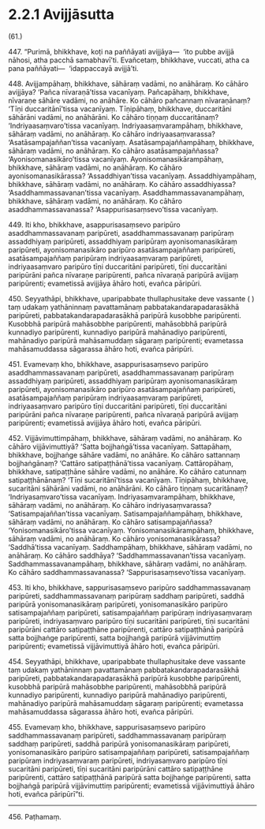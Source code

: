 # 2.2.1 Avijjāsutta

(61.)

447\. “Purimā, bhikkhave, koṭi na paññāyati avijjāya—  ‘ito pubbe avijjā nāhosi, atha pacchā samabhavī’ti. Evañcetaṃ, bhikkhave, vuccati, atha ca pana paññāyati—  ‘idappaccayā avijjā’ti.

448\. Avijjampāhaṃ, bhikkhave, sāhāraṃ vadāmi, no anāhāraṃ. Ko cāhāro avijjāya? ‘Pañca nīvaraṇā’tissa vacanīyaṃ. Pañcapāhaṃ, bhikkhave, nīvaraṇe sāhāre vadāmi, no anāhāre. Ko cāhāro pañcannaṃ nīvaraṇānaṃ? ‘Tīṇi duccaritānī’tissa vacanīyaṃ. Tīṇipāhaṃ, bhikkhave, duccaritāni sāhārāni vadāmi, no anāhārāni. Ko cāhāro tiṇṇaṃ duccaritānaṃ? ‘Indriyaasaṃvaro’tissa vacanīyaṃ. Indriyaasaṃvarampāhaṃ, bhikkhave, sāhāraṃ vadāmi, no anāhāraṃ. Ko cāhāro indriyaasaṃvarassa? ‘Asatāsampajaññan’tissa vacanīyaṃ. Asatāsampajaññampāhaṃ, bhikkhave, sāhāraṃ vadāmi, no anāhāraṃ. Ko cāhāro asatāsampajaññassa? ‘Ayonisomanasikāro’tissa vacanīyaṃ. Ayonisomanasikārampāhaṃ, bhikkhave, sāhāraṃ vadāmi, no anāhāraṃ. Ko cāhāro ayonisomanasikārassa? ‘Assaddhiyan’tissa vacanīyaṃ. Assaddhiyampāhaṃ, bhikkhave, sāhāraṃ vadāmi, no anāhāraṃ. Ko cāhāro assaddhiyassa? ‘Asaddhammassavanan’tissa vacanīyaṃ. Asaddhammassavanampāhaṃ, bhikkhave, sāhāraṃ vadāmi, no anāhāraṃ. Ko cāhāro asaddhammassavanassa? ‘Asappurisasaṃsevo’tissa vacanīyaṃ.

449\. Iti kho, bhikkhave, asappurisasaṃsevo paripūro asaddhammassavanaṃ paripūreti, asaddhammassavanaṃ paripūraṃ assaddhiyaṃ paripūreti, assaddhiyaṃ paripūraṃ ayonisomanasikāraṃ paripūreti, ayonisomanasikāro paripūro asatāsampajaññaṃ paripūreti, asatāsampajaññaṃ paripūraṃ indriyaasaṃvaraṃ paripūreti, indriyaasaṃvaro paripūro tīṇi duccaritāni paripūreti, tīṇi duccaritāni paripūrāni pañca nīvaraṇe paripūrenti, pañca nīvaraṇā paripūrā avijjaṃ paripūrenti; evametissā avijjāya āhāro hoti, evañca pāripūri.

450\. Seyyathāpi, bhikkhave, uparipabbate thullaphusitake deve vassante ( ) taṃ udakaṃ yathāninnaṃ pavattamānaṃ pabbatakandarapadarasākhā paripūreti, pabbatakandarapadarasākhā paripūrā kusobbhe paripūrenti. Kusobbhā paripūrā mahāsobbhe paripūrenti, mahāsobbhā paripūrā kunnadiyo paripūrenti, kunnadiyo paripūrā mahānadiyo paripūrenti, mahānadiyo paripūrā mahāsamuddaṃ sāgaraṃ paripūrenti; evametassa mahāsamuddassa sāgarassa āhāro hoti, evañca pāripūri.

451\. Evamevaṃ kho, bhikkhave, asappurisasaṃsevo paripūro asaddhammassavanaṃ paripūreti, asaddhammassavanaṃ paripūraṃ assaddhiyaṃ paripūreti, assaddhiyaṃ paripūraṃ ayonisomanasikāraṃ paripūreti, ayonisomanasikāro paripūro asatāsampajaññaṃ paripūreti, asatāsampajaññaṃ paripūraṃ indriyaasaṃvaraṃ paripūreti, indriyaasaṃvaro paripūro tīṇi duccaritāni paripūreti, tīṇi duccaritāni paripūrāni pañca nīvaraṇe paripūrenti, pañca nīvaraṇā paripūrā avijjaṃ paripūrenti; evametissā avijjāya āhāro hoti, evañca pāripūri.

452\. Vijjāvimuttimpāhaṃ, bhikkhave, sāhāraṃ vadāmi, no anāhāraṃ. Ko cāhāro vijjāvimuttiyā? ‘Satta bojjhaṅgā’tissa vacanīyaṃ. Sattapāhaṃ, bhikkhave, bojjhaṅge sāhāre vadāmi, no anāhāre. Ko cāhāro sattannaṃ bojjhaṅgānaṃ? ‘Cattāro satipaṭṭhānā’tissa vacanīyaṃ. Cattāropāhaṃ, bhikkhave, satipaṭṭhāne sāhāre vadāmi, no anāhāre. Ko cāhāro catunnaṃ satipaṭṭhānānaṃ? ‘Tīṇi sucaritānī’tissa vacanīyaṃ. Tīṇipāhaṃ, bhikkhave, sucaritāni sāhārāni vadāmi, no anāhārāni. Ko cāhāro tiṇṇaṃ sucaritānaṃ? ‘Indriyasaṃvaro’tissa vacanīyaṃ. Indriyasaṃvarampāhaṃ, bhikkhave, sāhāraṃ vadāmi, no anāhāraṃ. Ko cāhāro indriyasaṃvarassa? ‘Satisampajaññan’tissa vacanīyaṃ. Satisampajaññampāhaṃ, bhikkhave, sāhāraṃ vadāmi, no anāhāraṃ. Ko cāhāro satisampajaññassa? ‘Yonisomanasikāro’tissa vacanīyaṃ. Yonisomanasikārampāhaṃ, bhikkhave, sāhāraṃ vadāmi, no anāhāraṃ. Ko cāhāro yonisomanasikārassa? ‘Saddhā’tissa vacanīyaṃ. Saddhampāhaṃ, bhikkhave, sāhāraṃ vadāmi, no anāhāraṃ. Ko cāhāro saddhāya? ‘Saddhammassavanan’tissa vacanīyaṃ. Saddhammassavanampāhaṃ, bhikkhave, sāhāraṃ vadāmi, no anāhāraṃ. Ko cāhāro saddhammassavanassa? ‘Sappurisasaṃsevo’tissa vacanīyaṃ.

453\. Iti kho, bhikkhave, sappurisasaṃsevo paripūro saddhammassavanaṃ paripūreti, saddhammassavanaṃ paripūraṃ saddhaṃ paripūreti, saddhā paripūrā yonisomanasikāraṃ paripūreti, yonisomanasikāro paripūro satisampajaññaṃ paripūreti, satisampajaññaṃ paripūraṃ indriyasaṃvaraṃ paripūreti, indriyasaṃvaro paripūro tīṇi sucaritāni paripūreti, tīṇi sucaritāni paripūrāni cattāro satipaṭṭhāne paripūrenti, cattāro satipaṭṭhānā paripūrā satta bojjhaṅge paripūrenti, satta bojjhaṅgā paripūrā vijjāvimuttiṃ paripūrenti; evametissā vijjāvimuttiyā āhāro hoti, evañca pāripūri.

454\. Seyyathāpi, bhikkhave, uparipabbate thullaphusitake deve vassante taṃ udakaṃ yathāninnaṃ pavattamānaṃ pabbatakandarapadarasākhā paripūreti, pabbatakandarapadarasākhā paripūrā kusobbhe paripūrenti, kusobbhā paripūrā mahāsobbhe paripūrenti, mahāsobbhā paripūrā kunnadiyo paripūrenti, kunnadiyo paripūrā mahānadiyo paripūrenti, mahānadiyo paripūrā mahāsamuddaṃ sāgaraṃ paripūrenti; evametassa mahāsamuddassa sāgarassa āhāro hoti, evañca pāripūri.

455\. Evamevaṃ kho, bhikkhave, sappurisasaṃsevo paripūro saddhammassavanaṃ paripūreti, saddhammassavanaṃ paripūraṃ saddhaṃ paripūreti, saddhā paripūrā yonisomanasikāraṃ paripūreti, yonisomanasikāro paripūro satisampajaññaṃ paripūreti, satisampajaññaṃ paripūraṃ indriyasaṃvaraṃ paripūreti, indriyasaṃvaro paripūro tīṇi sucaritāni paripūreti, tīṇi sucaritāni paripūrāni cattāro satipaṭṭhāne paripūrenti, cattāro satipaṭṭhānā paripūrā satta bojjhaṅge paripūrenti, satta bojjhaṅgā paripūrā vijjāvimuttiṃ paripūrenti; evametissā vijjāvimuttiyā āhāro hoti, evañca pāripūrī”ti.

---

456\. Paṭhamaṃ.
